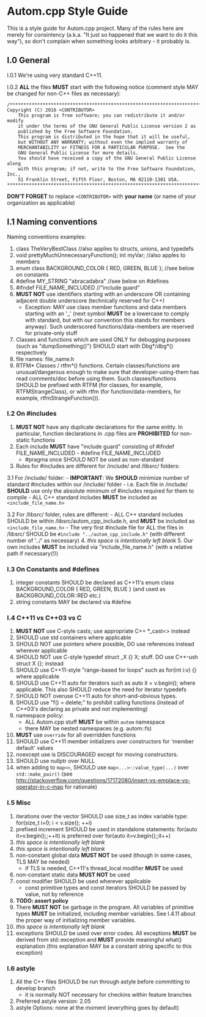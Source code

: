 # Autom.cpp Style Guide

This is a style guide for Autom.cpp project. Many of the rules here are merely for consintency 
(a.k.a. "It just so happened that we want to do it this way"), so don't complain when something looks arbitrary -
it probably is.

## I.0 General

I.0.1 We're using very standard C++11.

I.0.2 **ALL** the files **MUST** start with the following notice (comment style MAY be changed for non-C++ files as necessary):

```
/*******************************************************************************
Copyright (C) 2016 <CONTRIBUTOR>
    This program is free software; you can redistribute it and/or modify
    it under the terms of the GNU General Public License version 2 as
    published by the Free Software Foundation.
    This program is distributed in the hope that it will be useful,
    but WITHOUT ANY WARRANTY; without even the implied warranty of
    MERCHANTABILITY or FITNESS FOR A PARTICULAR PURPOSE.  See the
    GNU General Public License for more details.
    You should have received a copy of the GNU General Public License along
    with this program; if not, write to the Free Software Foundation, Inc.,
    51 Franklin Street, Fifth Floor, Boston, MA 02110-1301 USA.
*******************************************************************************/
```

**DON'T FORGET** to replace `<CONTRIBUTOR>` with **your name** (or name of your organization as applicable)

## I.1 Naming conventions

Naming conventions examples:

1. class TheVeryBestClass //also applies to structs, unions, and typedefs
2. void prettyMuchUnnecessaryFunction(); int myVar; //also apples to members
3. enum class BACKGROUND_COLOR { RED, GREEN, BLUE }; //see below on constants
4. #define MY_STRING "abracadabra" //see below on #defines
5. #ifndef FILE_NAME_INCLUDED //"include guard"
6. **MUST NOT** use identifiers starting with an underscore OR containing adjacent double underscore (technically reserved for C++)
    - Exception: MAY use class member functions and data members starting with an '_' (next symbol **MUST** be a lowercase to comply with standard, but with our convention this stands for members anyway). Such underscored functions/data-members are reserved for private-only stuff
7. Classes and functions which are used ONLY for debugging purposes (such as "dumpSomething()") SHOULD start with Dbg*/dbg*() respectively
8. file names: file_name.h
9. RTFM* Classes / rtfm*() functions. Certain classes/functions are unusual/dangerous enough to make sure that developer-using-them has read comments/doc before using them. Such classes/functions SHOULD be prefixed with RTFM (for classes, for example, RTFMStrangeClass), or with rtfm (for function/data-members, for example, rtfmStrangeFunction()).

### I.2 On #includes

1. **MUST NOT** have any duplicate declarations for the same entity. In particular, function declarations in .cpp files are **PROHIBITED** for non-static functions
2. Each include **MUST** have "include guard" consisting of #ifndef FILE_NAME_INCLUDED - #define FILE_NAME_INCLUDED
    - #pragma once SHOULD NOT be used as non-standard
3. Rules for #includes are different for /include/ and /libsrc/ folders:
  
  3.1 For /include/ folder:
    - **IMPORTANT**: We **SHOULD** minimize number of standard #includes within our /include/ folder
      - i.e. Each file in /include/ **SHOULD** use only the absolute minimum of #includes required for them to compile
    - ALL C++ standard includes **MUST** be included as `<include_file_name.h>`
        
  3.2 For /libsrc/ folder, rules are different:
    - ALL C++ standard includes SHOULD be within /libsrc/autom_cpp_include.h, and **MUST** be included as `<include_file_name.h>`
    - The very first #include file for ALL the files in /libsrc/ SHOULD be `#include "../autom_cpp_include.h"` (with different number of '../' as necessary) 
4. *this space is intentionally left blank*
5. Our own includes **MUST** be included via "include_file_name.h" (with a relative path if necessary(!))

### I.3 On Constants and #defines

1. integer constants SHOULD be declared as C++11's enum class BACKGROUND_COLOR { RED, GREEN, BLUE } (and used as BACKGROUND_COLOR::RED etc.)
2. string constants MAY be declared via #define

### I.4 C++11 vs C++03 vs C

1. **MUST NOT** use C-style casts; use appropriate C++ *_cast<> instead
2. SHOULD use std containers where applicable
3. SHOULD NOT use pointers where possible, DO use references instead wherever applicable
4. SHOULD NOT use C-style typedef struct _X {} X; stuff. DO use C++-ush struct X {}; instead
5. SHOULD use C++11-style "range-based for loops" such as for(int i:v) {} where applicable
6. SHOULD use C++11 auto for iterators such as auto it = v.begin(); where applicable. This also SHOULD reduce the need for iterator typedefs
7. SHOULD NOT overuse C++11 auto for short-and-obvious types.
8. SHOULD use "f() = delete;" to prohibit calling functions (instead of C++03's declaring as private and not implementing)
9. namespace policy:
    - ALL Autom.cpp stuff **MUST** be within `autom` namespace
    - there MAY be nested namespaces (e.g. autom::fs)
10. **MUST** use `override` for all overridden functions
11. SHOULD use C++11 member initializers over constructors for 'member default' values 
12. noexcept use is DISCOURAGED except for moving constructors.
13. SHOULD use nullptr over NULL
14. when adding to `map<>`, SHOULD use `map<...>::value_type(...)` over `std::make_pair()` (see http://stackoverflow.com/questions/17172080/insert-vs-emplace-vs-operator-in-c-map for rationale)

### I.5 Misc

1. iterations over the vector SHOULD use  size_t as index variable type: for(size_t i=0; i < v.size(); ++i)
2. prefixed increment SHOULD be used in standalone statements: for(auto it=v.begin();;++it) is preferred over for(auto it=v.begin();;it++)
3. *this space is intentionally left blank*
4. *this space is intentionally left blank*
5. non-constant global data **MUST NOT** be used (though in some cases, TLS MAY be needed)
   - if TLS is needed, C++11's thread_local modifier **MUST** be used
6. non-constant static data **MUST NOT** be used
7. const modifier SHOULD be used wherever applicable
    - const primitive types and const iterators SHOULD be passed by value, not by reference
8. **TODO: assert policy**
9. There **MUST NOT** be garbage in the program. All variables of primitive types **MUST** be initialized, including member variables. See I.4.11 about the proper way of initializing member variables.
10. *this space is intentionally left blank*
11. exceptions SHOULD be used over error codes. All exceptions **MUST** be derived from std::exception and **MUST** provide meaningful what() explanation (this explanation MAY be a constant string specific to this exception)

### I.6 astyle
1. All the C++ files SHOULD be run through astyle before committing to develop branch
    - it is normally NOT necessary for checkins within feature branches
2. Preferred astyle version: 2.05
3. astyle Options: none at the moment (everything goes by default)
